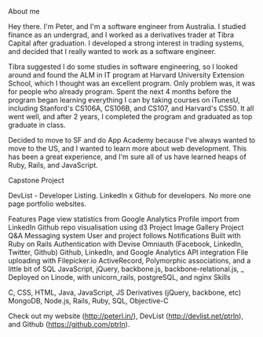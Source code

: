 About me

Hey there. I'm Peter, and I'm a software engineer from Australia. I studied finance as an undergrad, and I worked as a derivatives trader at Tibra Capital after graduation. I developed a strong interest in trading systems, and decided that I really wanted to work as a software engineer. 

Tibra suggested I do some studies in software engineering, so I looked around and found the ALM in IT program at Harvard University Extension School, which I thought was an excellent program. Only problem was, it was for people who already program. Spent the next 4 months before the program began learning everything I can by taking courses on iTunesU, including Stanford's CS106A, CS106B, and CS107, and Harvard's CS50. It all went well, and after 2 years, I completed the program and graduated as top graduate in class.

Decided to move to SF and do App Academy because I've always wanted to move to the US, and I wanted to learn more about web development. This has been a great experience, and I'm sure all of us have learned heaps of Ruby, Rails, and JavaScript. 

Capstone Project

DevList - Developer Listing. LinkedIn x Github for developers. No more one page portfolio websites.

Features
Page view statistics from Google Analytics
Profile import from LinkedIn
Github repo visualisation using d3
Project Image Gallery
Project Q&A
Messaging system
User and project follows
Notifications
Built with
Ruby on Rails
Authentication with Devise
Omniauth (Facebook, LinkedIn, Twitter, Github)
Github, LinkedIn, and Google Analytics API integration
File uploading with Filepicker.io
ActiveRecord, Polymorphic associations, and a little bit of SQL
JavaScript, jQuery, backbone.js, backbone-relational.js, _
Deployed on Linode, with unicorn_rails, postgreSQL, and nginx
Skills

C, CSS, HTML, Java, JavaScript, JS Derivatives (jQuery, backbone, etc) MongoDB, Node.js, Rails, Ruby, SQL, Objective-C

Check out my website (http://peterl.in/), DevList (http://devlist.net/ptrln), and Github (https://github.com/ptrln).